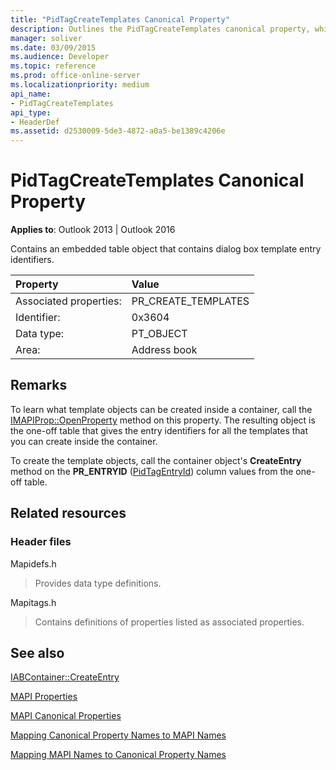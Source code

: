 ```yaml
---
title: "PidTagCreateTemplates Canonical Property"
description: Outlines the PidTagCreateTemplates canonical property, which contains an embedded table object that contains dialog box template entry identifiers.
manager: soliver
ms.date: 03/09/2015
ms.audience: Developer
ms.topic: reference
ms.prod: office-online-server
ms.localizationpriority: medium
api_name:
- PidTagCreateTemplates
api_type:
- HeaderDef
ms.assetid: d2530009-5de3-4872-a0a5-be1389c4206e
---
```


# PidTagCreateTemplates Canonical Property

  
  
**Applies to**: Outlook 2013 | Outlook 2016 
  
Contains an embedded table object that contains dialog box template entry identifiers. 
  
|Property|Value|
|:-----|:-----|
|Associated properties:  <br/> |PR_CREATE_TEMPLATES  <br/> |
|Identifier:  <br/> |0x3604  <br/> |
|Data type:  <br/> |PT_OBJECT  <br/> |
|Area:  <br/> |Address book  <br/> |
   
## Remarks

To learn what template objects can be created inside a container, call the [IMAPIProp::OpenProperty](imapiprop-openproperty.md) method on this property. The resulting object is the one-off table that gives the entry identifiers for all the templates that you can create inside the container. 
  
To create the template objects, call the container object's **CreateEntry** method on the **PR_ENTRYID** ([PidTagEntryId](pidtagentryid-canonical-property.md)) column values from the one-off table.
  
## Related resources

### Header files

Mapidefs.h
  
> Provides data type definitions.
    
Mapitags.h
  
> Contains definitions of properties listed as associated properties.
    
## See also



[IABContainer::CreateEntry](iabcontainer-createentry.md)


[MAPI Properties](mapi-properties.md)
  
[MAPI Canonical Properties](mapi-canonical-properties.md)
  
[Mapping Canonical Property Names to MAPI Names](mapping-canonical-property-names-to-mapi-names.md)
  
[Mapping MAPI Names to Canonical Property Names](mapping-mapi-names-to-canonical-property-names.md)


